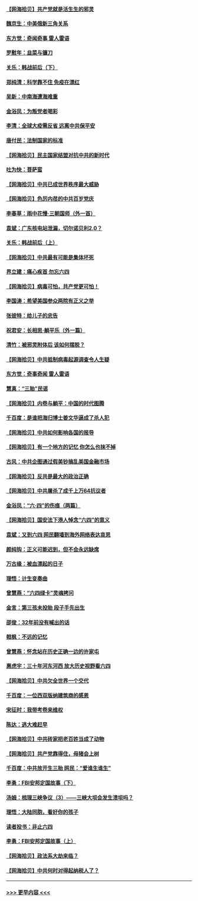 #### [【网海拾贝】共产党就是活生生的邪灵](../pages/nsc993/n13036627.md?t=06211802) 
#### [魏京生：中美俄新三角关系](../pages/nsc993/n13035986.md?t=06211802) 
#### [东方觉：奇闻奇事 雷人雷语](../pages/nsc993/n13035878.md?t=06211802) 
#### [罗慰年：韭菜与镰刀](../pages/nsc993/n13034374.md?t=06211802) 
#### [关乐：韩战前后（下）](../pages/nsc993/n13034113.md?t=06211802) 
#### [郑纯清：科学靠不住 免疫在漂红](../pages/nsc993/n13034093.md?t=06211802) 
#### [吴新：中南海遭海难重](../pages/nsc993/n13034084.md?t=06211802) 
#### [金浴凤：为叛党者喝彩](../pages/nsc993/n13034058.md?t=06211802) 
#### [李清：全球大疫需反省 远离中共保平安](../pages/nsc993/n13033784.md?t=06211802) 
#### [唐付民：法制国家的标准](../pages/nsc993/n13032944.md?t=06211802) 
#### [【网海拾贝】民主国家结盟对抗中共的新时代](../pages/nsc993/n13031717.md?t=06211802) 
#### [吐为快：菩萨蛮](../pages/nsc993/n13030033.md?t=06211802) 
#### [【网海拾贝】中共已成世界秩序最大威胁](../pages/nsc993/n13028138.md?t=06211802) 
#### [【网海拾贝】色厉内荏的中共百岁党庆](../pages/nsc993/n13025582.md?t=06211802) 
#### [李春草：雨中花慢‧三朝国师（外一首）](../pages/nsc993/n13025567.md?t=06211802) 
#### [袁斌：广东核电站泄漏，切尔诺贝利2.0？](../pages/nsc993/n13025475.md?t=06211802) 
#### [关乐：韩战前后（上）](../pages/nsc993/n13025387.md?t=06211802) 
#### [【网海拾贝】中共最有可能是集体坏死](../pages/nsc993/n13023101.md?t=06211802) 
#### [界立建：痛心疾首 勿忘六四](../pages/nsc993/n13022339.md?t=06211802) 
#### [【网海拾贝】病毒可怕，共产党更可怕！](../pages/nsc993/n13020728.md?t=06211802) 
#### [李国涛：希望美国参众两院有正义之举](../pages/nsc993/n13020674.md?t=06211802) 
#### [张彼特：给儿子的忠告](../pages/nsc993/n13018934.md?t=06211802) 
#### [祝君安：长相思‧躺平乐（外一篇）](../pages/nsc993/n13018923.md?t=06211802) 
#### [清竹：被邪灵附体后 该如何摆脱？](../pages/nsc993/n13018877.md?t=06211802) 
#### [【网海拾贝】中共抵制病毒起源调查令人生疑](../pages/nsc993/n13017785.md?t=06211802) 
#### [东方觉：奇事奇闻 雷人雷语](../pages/nsc993/n13017577.md?t=06211802) 
#### [慧真：“三胎”民谣](../pages/nsc993/n13017394.md?t=06211802) 
#### [【网海拾贝】内卷与躺平：中国的时代图腾](../pages/nsc993/n13016128.md?t=06211802) 
#### [千百度：是谁把海归博士姜文华逼成了杀人犯](../pages/nsc993/n13015218.md?t=06211802) 
#### [【网海拾贝】中共如何影响各国的报导](../pages/nsc993/n13012599.md?t=06211802) 
#### [【网海拾贝】有一个地方的记忆 你怎么也抹不掉](../pages/nsc993/n13009802.md?t=06211802) 
#### [古风：中共企图通过假美钞搞乱美国金融市场](../pages/nsc993/n13009626.md?t=06211802) 
#### [【网海拾贝】反共是最大的政治正确](../pages/nsc993/n13007051.md?t=06211802) 
#### [【网海拾贝】中共屠杀了成千上万64抗议者](../pages/nsc993/n13002713.md?t=06211802) 
#### [金浴凤：“六·四”的伤痕（两篇）](../pages/nsc993/n13001719.md?t=06211802) 
#### [【网海拾贝】国安法下港人悼念“六四”的意义](../pages/nsc993/n13001039.md?t=06211802) 
#### [袁斌：又到六四 网民翻墙到海外网络表达哀思](../pages/nsc993/n13000995.md?t=06211802) 
#### [颜纯钩：正义可能迟到，但不会永远缺席](../pages/nsc993/n13000920.md?t=06211802) 
#### [万古缘：被血漂起的日子](../pages/nsc993/n13000914.md?t=06211802) 
#### [理悟：计生变奏曲](../pages/nsc993/n13000414.md?t=06211802) 
#### [曾慧燕：“六四绿卡”灵魂拷问](../pages/nsc993/n13000277.md?t=06211802) 
#### [金言：第三孩未投胎 段子手先出生](../pages/nsc993/n13000215.md?t=06211802) 
#### [邵俊：32年前没有喊出的话](../pages/nsc993/n13000181.md?t=06211802) 
#### [戟枫：不远的记忆](../pages/nsc993/n13000121.md?t=06211802) 
#### [曾慧燕：怀念站在历史正确一边的许家屯](../pages/nsc993/n13000073.md?t=06211802) 
#### [惠虎宇：三十年河东河西 放大历史视野看六四](../pages/nsc993/n13000018.md?t=06211802) 
#### [【网海拾贝】中共欠全世界一个交代](../pages/nsc993/n12998706.md?t=06211802) 
#### [千百度：一位西双版纳建筑商的感恩](../pages/nsc993/n12998487.md?t=06211802) 
#### [宋征时：我带考卷来维权](../pages/nsc993/n12994088.md?t=06211802) 
#### [陈达：逃大难赶早](../pages/nsc993/n12993569.md?t=06211802) 
#### [【网海拾贝】中共砖家把老百姓当成了动物](../pages/nsc993/n12993483.md?t=06211802) 
#### [【网海拾贝】共产党靠得住，母猪会上树](../pages/nsc993/n12990730.md?t=06211802) 
#### [千百度：中共放开生三胎 网民：“爱谁生谁生”](../pages/nsc993/n12990644.md?t=06211802) 
#### [李勇：FBI安邦定国故事（下）](../pages/nsc993/n12987854.md?t=06211802) 
#### [汤姆：梳理三峡争议（3）——三峡大坝会发生溃坝吗？](../pages/nsc993/n12989806.md?t=06211802) 
#### [理悟：大陆同胞，看好你的孩子](../pages/nsc993/n12989778.md?t=06211802) 
#### [读者投书：非止六四](../pages/nsc993/n12989673.md?t=06211802) 
#### [李勇：FBI安邦定国故事（上）](../pages/nsc993/n12987749.md?t=06211802) 
#### [【网海拾贝】政法系大劫来临？](../pages/nsc993/n12987596.md?t=06211802) 
#### [【网海拾贝】中共何时对得起纳税人了？](../pages/nsc993/n12985578.md?t=06211802) 

----
#### [ >>> 更早内容 <<< ](../indexes/nsc993-earlier.md)
